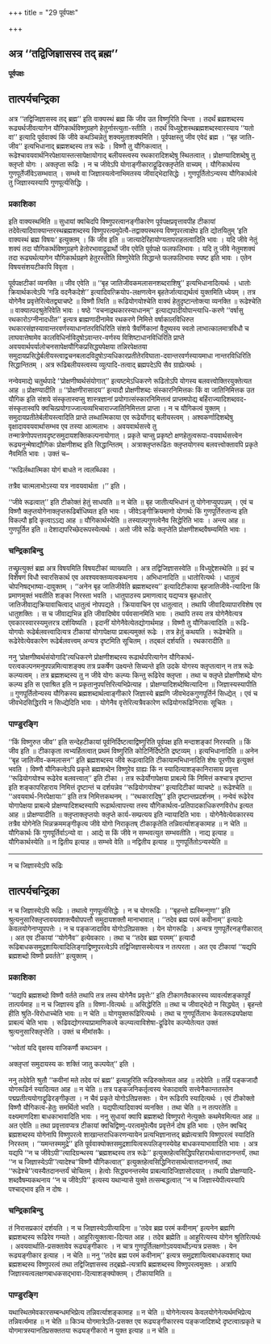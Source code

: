 +++
title = "29 पूर्वपक्षः"

+++


## अत्र ‘‘तद्विजिज्ञासस्व तद् ब्रह्म’’

**पूर्वपक्षः**

## **तात्पर्यचन्द्रिका**

अत्र ‘‘तद्विजिज्ञासस्व तद् ब्रह्म’’ इति वाक्यस्थं ब्रह्म किं जीव उत विष्णुरिति चिन्ता । तदर्थं ब्रह्मशब्दस्य रूढ्यर्थजीवत्यागेन यौगिकार्थविष्णुग्रहणे हेतुर्नास्त्युता-स्तीति । तदर्थं विध्युद्देशस्थब्रह्मशब्दस्वारस्याय ‘‘यतो वा’’ इत्यादि पूर्ववाक्यं किं जीवे कथञ्चिन्नेतुं शक्यमुताशक्यमिति । पूर्वपक्षस्तु जीव एवेदं ब्रह्म । ‘‘बृह जाति-जीव’’ इत्यभिधानाद् ब्रह्मशब्दस्य तत्र रूढेः । विष्णौ तु यौगिकत्वात् । रूढेश्चावयवार्थनिरपेक्षायास्तत्सापेक्षायोगाद् बलीयस्त्वस्य रथकारादिशब्देषु स्थितत्वात् । प्रोक्षण्यादिशब्देषु तु क्लृप्तो योगः । अक्लृप्ता रूढिः । न च जीवेऽपि योगाङ्गीकाराद्रूढिरक्लृप्तेति वाच्यम् । यौगिकार्थस्य गुणपूर्तेर्जीवेऽसम्भवात् । सम्भवे वा जिज्ञास्यत्वेनाभिमतस्य जीवाद्भेदासिद्धेः । गुणपूर्तितोऽन्यस्य यौगिकार्थत्वे तु जिज्ञास्यस्यापि गुणपूर्त्यसिद्धिः ।

### **प्रकाशिका**

इति वाक्यस्थमिति ॥ सुधायां क्वचिदपि विष्णुपरत्वानङ्गीकारेण पूर्वपक्षप्रवृत्तावपीह टीकायां तदेवेत्यादिवाक्यान्तरस्थब्रह्मशब्दस्य विष्णुपरत्वमुपेत्यै-तद्वाक्यस्थस्य विष्णुपरत्वाक्षेप इति द्योतयितुम् ‘इति वाक्यस्थं ब्रह्म विषयः’ इत्युक्तम् । किं जीव इति ॥ जात्यादेरिहायोग्यतापराहतत्वादिति भावः । यदि जीवे नेतुं शक्यं तदा यौगिकार्थविष्णुग्रहणे हेतोरभावाद्रूढार्थो जीव एवेति पूर्वपक्षे फलफलिभावः । यदि तु जीवे नेतुमशक्यं तदा रूढ्यर्थत्यागेन यौगिकार्थग्रहणे हेतुरस्तीति विष्णुरेवेति सिद्धान्ते फलफलिभावः स्पष्ट इति भावः । एतेन विषयसंशयटीकापि विवृता ।

पूर्वपक्षटीकां व्यनक्ति ॥ जीव एवेति ॥ ‘‘बृह जातिजीवकमलासनशब्दराशिषु’’ इत्यभिधानादित्यर्थः । धातोः क्रियार्थकत्वेऽपि ‘गडि वदनैकदेशे’’ इत्यादिवत्क्रियोप-लक्षणत्वेन बृहतेर्जात्याद्यर्थत्वं युक्तमिति ध्येयम् । तत्र योगेनैव प्रवृत्तेरित्येतद्व्याचष्टे ॥ विष्णौ त्विति ॥ रूढियोगयोश्चेति वाक्यं हेतुदृष्टान्तोक्त्या व्यनक्ति ॥ रूढेश्चेति ॥ वाक्यात्पदश्रुतेरिवेति भावः । षष्ठे ‘‘वचनाद्रथकारस्याधानम्’’ इत्याद्यपादीयोपान्त्याधि-करणे ‘‘वर्षासु रथकारोऽग्नीनादधीत’’ इत्यत्र ब्राह्मणादीनामेव रथकरणे निमित्ते वर्षाकालविधिरुत रथकारसंज्ञस्यावान्तरवर्णस्याधानांतरविधिरिति संशये त्रैवर्णिकानां वैदुष्यस्य स्वतो लाभात्कालमात्रविधौ च लाघवात्तेषामेव कालविधिर्नाविदुषोऽवान्तर-वर्णस्य विशिष्टाधानविधिरिति प्राप्ते अवयवार्थपर्यालोचनसापेक्षयौगिकप्रसिद्ध्यपेक्षया तन्निरपेक्षतया समुदायप्रसिद्धेर्बलीयस्त्वाद्वचनबलादविदुषोऽप्यधिकारप्रतीतेरविघाता-दवान्तरवर्णस्यायमाधा नान्तरविधिरिति सिद्धान्तितम् । अत्र रूढिबलीयस्त्वस्य व्युत्पादि-तत्वाद् ब्रह्मपदेऽपि सैव ग्राह्येत्यर्थः ।

नन्वेवमाद्ये चतुर्थपादे ‘‘प्रोक्षणीष्वर्थसंयोगात्’’ इत्यष्टमेऽधिकरणे रूढितोऽपि योगस्य बलवत्त्वोक्तिरयुक्तेत्यत आह ॥ प्रोक्षण्यादीति ॥ ‘‘प्रोक्षणीरासादय’’ इत्यादौ प्रोक्षणीशब्दः संस्कारनिमित्तकः किं वा जातिनिमित्तक उत यौगिक इति संशये संस्कृतास्वप्सु शास्त्रज्ञानां प्रयोगात्संस्कारनिमित्तत्वं प्राप्तमपोद्य बर्हिराज्यादिशब्दवद-संस्कृतास्वपि क्वचित्प्रयोगाज्जात्यव्यभिचाराज्जातिनिमित्तता प्राप्ता । न च यौगिकत्वं युक्तम् । समुदायप्रतीतेर्बलीयस्त्वादिति प्राप्ते लब्धात्मिकाया एव रूढेर्योगाद् बलीयस्त्वम् । अश्वकर्णादिशब्देषु वृक्षादाववयवार्थासम्भव एव तस्या आत्मलाभः । अवयवार्थसत्त्वे तु तन्मात्रेणोपपत्तावदृष्टसमुदायशक्तिकल्पनायोगात् । प्रकृते चाप्सु प्रकृष्टो क्षणहेतुत्वरूपा-वयवार्थसत्त्वेन रूढ्यनुन्मेषाद्यौगिकः प्रोक्षणीशब्द इति सिद्धान्तितम् । अत्राक्लृप्तरूढितः क्लृप्तयोगस्य बलवत्त्वोक्तावपि प्रकृते नैवमिति भावः । उक्तं च–

‘‘रूढिर्लब्धात्मिका योगं बाधते न त्वलब्धिका ।

 तत्रैव चात्मलाभोऽस्या यत्र नावयवार्थता ।’’ इति ।

‘‘जीवे रूढत्वात्’’ इति टीकोक्तं हेतुं साधयति ॥ न चेति ॥ बृह जातीत्यभिधानं तु योगेनाप्युपपन्नम् । एवं च विष्णौ क्लृप्तयोगेनाक्लृप्तरूढिर्बाधिष्यत इति भावः । जीवेऽङ्गीक्रियमाणो योगार्थः किं गुणपूर्तिरुतान्य इति विकल्पौ हृदि कृत्वाऽऽद्य आह ॥ यौगिकार्थस्येति ॥ तस्याल्पगुणत्वेनैव सिद्धेरिति भावः । अन्त्य आह ॥ गुणपूर्तित इति ॥ देशाद्यपरिच्छेदरूपस्येत्यर्थः । अतो जीवे रूढिः क्लृप्तेति प्रोक्षणीशब्दवैषम्यमिति भावः ।

### **चन्द्रिकाबिन्दु**

तच्छ्रुत्युक्तं ब्रह्म अत्र विषयमिति विषयटीकां व्याख्याति । अत्र तद्विजिज्ञासस्वेति ॥ विध्युद्देशस्थेति ॥ इदं च विशेषणं विधौ स्वारसिकार्थ एव अवश्यवक्तव्यत्वकथनाय । अभिधानादिति ॥ धातोरित्यर्थः । धातुत्वं चोपनिषद्भाष्या-दावुक्तम् । ‘‘अनेन बृह जातिजीवेति ब्रह्मशब्दस्य’’ इत्यादिटीकाया बृहजातिजीवे-त्यादिना किं प्रमाणमुक्तं भवतीति शङ्का निरस्ता भवति । धातुपाठस्य प्रमाणत्वाद् यद्यप्यत्र बृहधातोर् जातिजीवाद्यक्रियावाचित्वाद् धातुत्वं नोपपद्यते । क्रियावाचिन एव धातुत्वात् । तथापि जीवादिव्यापारविशेष एव धातुशक्तिः । स च जीवाद्यभिन्न इति जीवादिष्वेव पर्यवसानमिति भावः । तथापि तस्य तत्र योगेनैवेत्यत्र एवकारस्वारस्यमुत्तरत्र दर्शयिष्यति । इदानीं योगेनैवेत्येतद्योगार्थमाह । विष्णौ तु यौगिकत्वादिति ॥ रूढि-योगयोः रूढेर्बलवत्त्वादित्यत्र टीकायां योगापेक्षया प्राबल्यमुक्तं रूढेः । तत्र हेतुं कथयति । रूढेश्चेति ॥ रूढेरेवेत्येवकारेण रूढेर्बलवत्त्वम् अन्यत्र दृष्टमिति सूचितम् । तद्बलं दर्शयति । रथकारादीति ॥

ननु ‘प्रोक्षणीष्वर्थसंयोगादि’त्यधिकरणे प्रोक्षणीशब्दस्य रूढार्थपरित्यागेन यौगिकार्थ-परत्वकल्पनमनुपपन्नमित्याशङ्क्य तत्र प्रकर्षेण उक्ष्यन्ते सिच्यन्ते इति उदके योगस्य क्लृप्तत्वान् न तत्र रूढेः कल्प्यत्वम् । तत्र ब्रह्मशब्दस्य तु न जीवे योगः कल्प्यः किन्तु रूढिरेव क्लृप्ता । तथा च क्लृप्ते प्रोक्षणीशब्दे योगः कल्प्य इति स एवाश्रित इति न प्रकृतानुपपत्तिरित्यभिप्रेत्याह । प्रोक्षण्यादिशब्देष्वित्यादिना ॥ जिज्ञास्यस्यापीति ॥ गुणपूर्तितोन्यस्य यौगिकस्य ब्रह्मशब्दार्थत्वाङ्गीकारे जिज्ञास्ये ब्रह्मणि जीवभेदकगुणपूर्तिर्न सिध्द्येत् । एवं च जीवभेदसिद्धिरपि न सिध्द्येदिति भावः । योगेनैव वृत्तेरित्यत्रैवकारेण रूढियोगरूढिनिरासः सूचितः ।

### **पाण्डुरङ्गि**

‘‘किं विष्णुरुत जीव’’ इति सन्देहटीकायां पूर्वनिर्दिष्टत्वाद्विष्णुरिति पूर्वपक्ष इति मन्दाशङ्कां निरस्यति ॥ किं जीव इति ॥ टीकाकृता त्वभ्यर्हितत्वात् प्रथमं विष्णुरिति कोटिर्निर्दिष्टेति द्रष्टव्यम् । इत्यभिधानादिति ॥ अनेन ‘‘बृह जातिजीव-कमलासन’’ इति ब्रह्मशब्दस्य जीवे रूढत्वादिति टीकायामभिधानादिति शेषः पूरणीय इत्युक्तं भवति । विष्णौ यौगिकत्वेऽपि प्रकृते ब्रह्मशब्देन विष्णुरेव ग्राह्यः किं न स्यादित्याशङ्कानिरासाय प्रवृत्ता ‘‘रूढियोगयोश्च रूढेरेव बलवत्त्वात्’’ इति टीका । तत्र रूढेर्योगापेक्षया प्राबल्ये किं निमित्तं कश्चात्र दृष्टान्त इति शङ्कापरिहाराय निमित्तं दृष्टान्तं च दर्शयन्नेव ‘‘रूढियोगयोश्च’’ इत्यादिटीकां व्याचष्टे ॥ रूढेश्चेति ॥ ‘‘अवयवार्थ-निरपेक्षायाः’’ इति तत्र निमित्तकथनम् । ‘‘रथकारादिषु’’ इति दृष्टान्तप्रदर्शनम् । नन्वेवं रूढेरेव योगापेक्षया प्राबल्ये प्रोक्षण्यादिशब्दस्यापि रूढार्थत्वापत्त्या तस्य यौगिकार्थत्व-प्रतिपादकाधिकरणविरोध इत्यत आह ॥ प्रोक्षण्यादीति ॥ क्लृप्ताक्लृप्तयोः क्लृप्ते कार्य-सम्प्रत्यय इति न्यायादिति भावः । योगेनैवेत्येवकारस्य तत्रैव योगेनेति भिन्नक्रममङ्गीकृत्य जीवे योगो निराकृतष् टीकाकृतेति तन्निवर्त्याशङ्कामाह ॥ न चेति ॥ यौगिकार्थः किं गुणपूर्तिर्वाऽन्यो वा । आद्ये स किं जीवे न सम्भवत्युत सम्भवतीति । नाद्य इत्याह ॥ यौगिकार्थस्येति ॥ न द्वितीय इत्याह ॥ सम्भवे वेति ॥ नद्वितीय इत्याह ॥ गुणपूर्तितोऽन्यस्येति ॥

------------------------------------------------------------------------

न च जिज्ञास्येऽपि रूढिः

## **तात्पर्यचन्द्रिका**

न च जिज्ञास्येऽपि रूढिः । तथात्वे गुणपूर्त्यसिद्धेः । न च योगरूढिः । ‘‘बृहन्तो ह्यस्मिन्गुणा’’ इति श्रुत्यनुसारिक्लृप्तावयवशक्त्यैवोपपत्तौ समुदायशक्तौ मानाभावात् । ‘‘तदेव ब्रह्म परमं कवीनाम्’’ इत्यादेः केवलयोगेनाप्युपपत्तेः । न च पङ्कजादाविव योगोऽतिप्रसक्तः । येन योगरूढिः । अन्यत्र गुणपूर्तेरनङ्गीकारात् । अत एव टीकायां ‘‘योगेनैव’’ इत्येवकारः । तथा च ‘‘तदेव ब्रह्म परमम्’’ इत्यादौ रूढिबाधकसमुद्रशायित्वादिलिङ्गाद्विष्णुपरत्वेऽपि तद्विजिज्ञासस्वेत्यत्र न तत्परता । अत एव टीकायां ‘‘यद्यपि ब्रह्मशब्दो विष्णौ प्रवर्तते’’ इत्युक्तम् ।

### **प्रकाशिका**

‘‘यद्यपि ब्रह्मशब्दो विष्णौ वर्तते तथापि तत्र तस्य योगेनैव प्रवृत्तेः’’ इति टीकागतैवकारस्य व्यावर्त्यशङ्कापूर्वं तात्पर्यमाह ॥ न च जिज्ञास्य इति ॥ विष्णा-वित्यर्थः ॥ असिद्धेरिति ॥ तथा च जीवाद्भेदो न सिद्ध्येत् । बृहन्तो हीति श्रुति-विरोधाच्चेति भावः ॥ न चेति ॥ योगयुक्तरूढिरित्यर्थः । तथा च गुणपूर्तिलाभः केवलरूढ्यपेक्षया प्राबल्यं चेति भावः । रूढिवद्योगस्याप्रामाणिकत्वे कल्प्यत्वाविशेषा-द्रूढिरेव कल्प्येतेत्यत उक्तं श्रुत्यनुसारिक्लृप्तेति । उक्तं च मीमांसकैः ।

‘‘भवेतां यदि वृक्षस्य वाजिकर्णौ कथञ्चन ।

अक्लृप्तां समुदायस्य कः शक्तिं जातु कल्पयेत्’’ इति ।

ननु तदेवेति श्रुतौ ‘‘कवीनां मते तदेव परं ब्रह्म’’ इत्याहुरिति रूढिरुक्तेत्यत आह ॥ तदेवेति ॥ तर्हि पङ्कजादौ योगरूढिर्न स्यादित्यत आह ॥ न चेति ॥ तत्र पङ्कजनिकर्तृत्वस्य भेकादावपि सत्त्वेनैकान्ततस्तेन पद्मप्रतीत्ययोगाद्रूढिरङ्गीकृता । न चैवं प्रकृते योगोऽतिप्रसक्तः । येन रूढिरपि स्यादित्यर्थः । एवं टीकोक्तो विष्णौ यौगिकत्व-हेतुः समर्थितो भवति । यद्यपीत्यादिवाक्यं व्यनक्ति । तथा चेति ॥ न तत्परतेति ॥ वक्ष्यमाणदिशा बाधकाभावादिति भावः । ननु सुधायां क्वापि ब्रह्मशब्दो विष्णुपरो नेत्युक्तेः कथमेवमित्यत आह ॥ अत एवेति ॥ तथा प्रवृत्तावप्यत्र टीकायां क्वचिद्विष्णु-परत्वमुपेत्यैव प्रवृत्तेर्न दोष इति भावः । एतेन क्वचिद् ब्रह्मशब्दस्य योगेनापि विष्णुपरत्वे शाखान्तराधिकरणन्यायेन प्रत्यभिज्ञानात्तद् ब्रह्मेत्यत्रापि विष्णुपरत्वं स्यादिति निरस्तम् । ‘‘यमन्तस्ममुद्रे’’ इति पूर्ववाक्योक्तसमुद्रशायित्वरूपलिङ्गस्येवेह बाधकस्याभावादिति भावः । अत्र यद्यपि ‘‘न च जीवेऽपी’’त्यादिग्रन्थस्य ‘‘ब्रह्मशब्दस्य तत्र रूढेः’’ इत्युक्तहेत्वसिद्धिपरिहारार्थत्वात्तदानन्तर्यं, तथा ‘‘न च जिज्ञास्येऽपी’’त्यादेश्च‘‘विष्णौ यौगिकत्वात्’’ इत्युक्तहेत्वसिद्धिनिरासार्थत्वात्तदानन्तर्यं, तथा ‘‘रूढेश्चे’’त्यस्यैतदानन्तर्यं चोचितम् । हेत्वोः सिद्ध्यनन्तरमेव प्राबल्यादिजिज्ञासोदयात् । तथापि प्रोक्षण्यादि-शब्दवैषम्यकथनाय ‘‘न च जीवेऽपि’’ इत्यस्य यथान्यासे युक्ते तत्सम्बद्धत्वात् ‘‘न च जिज्ञास्येपीत्यस्यापि पश्चाद्भाव इति न दोषः ।

### **चन्द्रिकाबिन्दु**

तं निरासप्रकारं दर्शयति । न च जिज्ञास्येऽपीत्यादिना ॥ ‘तदेव ब्रह्म परमं कवीनाम्’ इत्यनेन ब्रह्मणि ब्रह्मशब्दस्य रूढिरेव गम्यते । आहुरित्युक्तत्वा-दित्यत आह । तदेव ब्रह्मेति ॥ आहुरित्यस्य योगेन श्रुतिरित्यर्थः । अवयवार्थाति-प्रसक्तावेव रूढ्यङ्गीकारः । न चात्र गुणपूर्तिलक्षणोऽवयवार्थोऽन्यत्र प्रसक्तः । येन रूढ्यङ्गीकार इत्याह । न चेति ॥ ननु ‘‘तदेव ब्रह्म परमं कवीनाम्’’ इत्यत्र समुद्रशायित्वबाधकवशाद् यथा ब्रह्मशब्दस्य विष्णुपरत्वं तथा तद्विजिज्ञासस्व तद्ब्रह्मे-त्यत्रापि ब्रह्मशब्दस्य विष्णुपरत्वमुक्तः । अत्रापि जिज्ञास्यत्वलक्षणबाधकसद्भावा-दित्याशङ्क्योक्तम् । टीकायामिति ॥

### **पाण्डुरङ्गि**

यथास्थितमेवकारसम्बन्धमभिप्रेत्य तन्निवर्त्याशङ्कामाह ॥ न चेति ॥ योगेनेत्यस्य केवलयोगेनेत्यर्थमभिप्रेत्य तन्निवर्त्यमाह ॥ न चेति ॥ किञ्च योगमात्रेऽति-प्रसक्त एव रूढ्यङ्गीकारस्य पङ्कजादिशब्दे दृष्टत्वात्प्रकृते च योगमात्रस्यानतिप्रसक्ततया रूढ्यङ्गीकारो न युक्त इत्याह ॥ न चेति ॥

